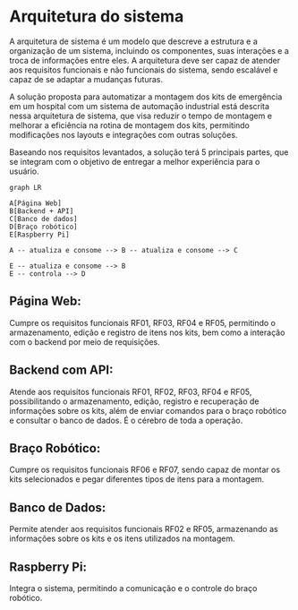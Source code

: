 # Arquitetura do sistema

A arquitetura de sistema é um modelo que descreve a estrutura e a organização de um sistema, incluindo os componentes, suas interações e a troca de informações entre eles. A arquitetura deve ser capaz de atender aos requisitos funcionais e não funcionais do sistema, sendo escalável e capaz de se adaptar a mudanças futuras.

A solução proposta para automatizar a montagem dos kits de emergência em um hospital com um sistema de automação industrial está descrita nessa arquitetura de sistema, que visa reduzir o tempo de montagem e melhorar a eficiência na rotina de montagem dos kits, permitindo modificações nos layouts e integrações com outras soluções.

Baseando nos requisitos levantados, a solução terá 5 principais partes, que se integram com o objetivo de entregar a melhor experiência para o usuário.

```mermaid
graph LR

A[Página Web]
B[Backend + API]
C[Banco de dados]
D[Braço robótico]
E[Raspberry Pi]

A -- atualiza e consome --> B -- atualiza e consome --> C

E -- atualiza e consome --> B
E -- controla --> D
```

## Página Web:

Cumpre os requisitos funcionais RF01, RF03, RF04 e RF05, permitindo o armazenamento, edição e registro de itens nos kits, bem como a interação com o backend por meio de requisições.

## Backend com API:
Atende aos requisitos funcionais RF01, RF02, RF03, RF04 e RF05, possibilitando o armazenamento, edição, registro e recuperação de informações sobre os kits, além de enviar comandos para o braço robótico e consultar o banco de dados. É o cérebro de toda a operação.

## Braço Robótico:
Cumpre os requisitos funcionais RF06 e RF07, sendo capaz de montar os kits selecionados e pegar diferentes tipos de itens para a montagem.

## Banco de Dados:
Permite atender aos requisitos funcionais RF02 e RF05, armazenando as informações sobre os kits e os itens utilizados na montagem.

## Raspberry Pi:
Integra o sistema, permitindo a comunicação e o controle do braço robótico.

